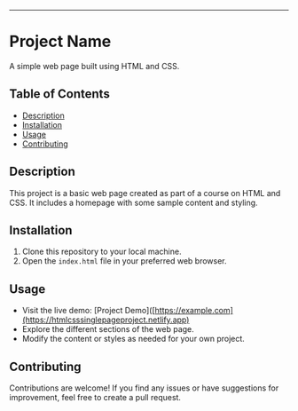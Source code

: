 ---

# Project Name

A simple web page built using HTML and CSS.

## Table of Contents

- [Description](#description)
- [Installation](#installation)
- [Usage](#usage)
- [Contributing](#contributing)

## Description

This project is a basic web page created as part of a course on HTML and CSS. It includes a homepage with some sample content and styling.

## Installation

1. Clone this repository to your local machine.
2. Open the `index.html` file in your preferred web browser.

## Usage

- Visit the live demo: [Project Demo]([https://example.com](https://htmlcsssinglepageproject.netlify.app)
- Explore the different sections of the web page.
- Modify the content or styles as needed for your own project.

## Contributing

Contributions are welcome! If you find any issues or have suggestions for improvement, feel free to create a pull request.




